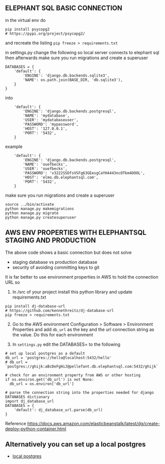 

## ELEPHANT SQL BASIC CONNECTION

in the virtual env do
```
pip install psycopg2
# https://pypi.org/project/psycopg2/
```
and recreate the listing `pip freeze > requirements.txt`

in settings.py change the following so local server connects to elephant sql<br/>
then afterwards make sure you run migrations and create a superuser
```
DATABASES = {
    'default': {
        'ENGINE': 'django.db.backends.sqlite3',
        'NAME': os.path.join(BASE_DIR, 'db.sqlite3'),
    }
}
```
into
```
    'default': {
        'ENGINE': 'django.db.backends.postgresql',
        'NAME': 'mydatabase',
        'USER': 'mydatabaseuser',
        'PASSWORD': 'mypassword',
        'HOST': '127.0.0.1',
        'PORT': '5432',
    }
```

example

```
    'default': {
        'ENGINE': 'django.db.backends.postgresql',
        'NAME': 'ouefbecks',
        'USER': 'ouefbecks',
        'PASSWORD': 'v3222SSDfsVSFg63GEesgCaYH4443ncOTkm4OOOL',
        'HOST': 'elmo.db.elephantsql.com',
        'PORT': '5432',
    }
```

make sure you run migrations and create a superuser

```
source ../bin/activate
python manage.py makemigrations
python manage.py migrate
python manage.py createsuperuser
```

## AWS ENV PROPERTIES WITH ELEPHANTSQL STAGING AND PRODUCTION  

The above code shows a basic connection but does not solve
- staging database vs production database
- security of avoiding committing keys to git

It is far better to use environment properties in AWS to hold the connection URL so 

1. In /src of your project install this python library and update requirements.txt

```
pip install dj-database-url
# https://github.com/kennethreitz/dj-database-url
pip freeze > requirements.txt
```

2. Go to the AWS environment Configuration > Software > Environment Properties and add `db_url` as the key and the url connection string as the value. Do this for each environment

3. In `settings.py` edit the DATABASES= to the following

``` 
# set up local postgres as a default
db_url = 'postgres://hello@localhost:5432/hello'
# db_url = `postgres://ghijk:aBcDeFgHiJ@pellefant.db.elephantsql.com:5432/ghijk`

# check for an environment property from AWS or other hosting
if os.environ.get('db_url') is not None:
  db_url = os.environ['db_url']

# parse the connection string into the properties needed for django DATANASES dictionary
import dj_database_url
DATABASES = {
    'default': dj_database_url.parse(db_url)
}
``` 



Reference https://docs.aws.amazon.com/elasticbeanstalk/latest/dg/create-deploy-python-container.html

## Alternatively you can set up a local postgres
- [local postgres](./local_postgres.md)
